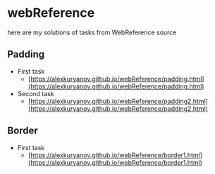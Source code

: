 # webReference

here are my solutions of tasks from WebReference source

## Padding
* First task
    * [https://alexkuryanov.github.io/webReference/padding.html](https://alexkuryanov.github.io/webReference/padding.html)
* Second task
    * [https://alexkuryanov.github.io/webReference/padding2.html](https://alexkuryanov.github.io/webReference/padding2.html)
    
## Border
* First task
    * [https://alexkuryanov.github.io/webReference/border1.html](https://alexkuryanov.github.io/webReference/border1.html)

